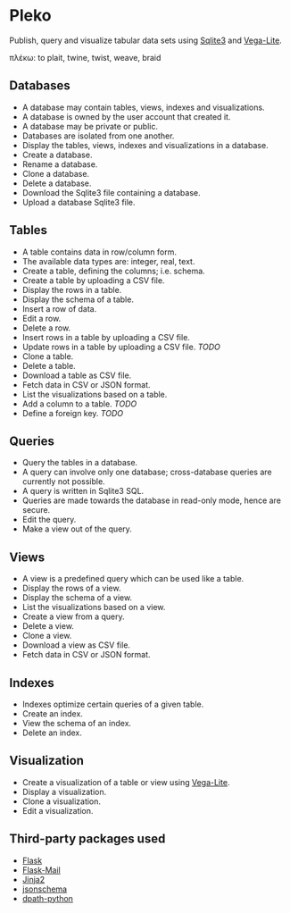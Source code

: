 # Pleko

Publish, query and visualize tabular data sets using 
[Sqlite3](https://www.sqlite.org/) and
[Vega-Lite](https://vega.github.io/vega-lite/).

πλέκω: to plait, twine, twist, weave, braid

## Databases

- A database may contain tables, views, indexes and visualizations.
- A database is owned by the user account that created it.
- A database may be private or public.
- Databases are isolated from one another.
- Display the tables, views, indexes and visualizations in a database.
- Create a database.
- Rename a database.
- Clone a database.
- Delete a database.
- Download the Sqlite3 file containing a database.
- Upload a database Sqlite3 file.

## Tables

- A table contains data in row/column form.
- The available data types are: integer, real, text.
- Create a table, defining the columns; i.e. schema.
- Create a table by uploading a CSV file.
- Display the rows in a table.
- Display the schema of a table.
- Insert a row of data.
- Edit a row.
- Delete a row.
- Insert rows in a table by uploading a CSV file.
- Update rows in a table by uploading a CSV file. *TODO*
- Clone a table.
- Delete a table.
- Download a table as CSV file.
- Fetch data in CSV or JSON format.
- List the visualizations based on a table.
- Add a column to a table. *TODO*
- Define a foreign key. *TODO*

## Queries

- Query the tables in a database.
- A query can involve only one database; cross-database queries are
  currently not possible.
- A query is written in Sqlite3 SQL.
- Queries are made towards the database in read-only mode, hence are secure.
- Edit the query.
- Make a view out of the query.

## Views

- A view is a predefined query which can be used like a table.
- Display the rows of a view.
- Display the schema of a view.
- List the visualizations based on a view.
- Create a view from a query.
- Delete a view.
- Clone a view.
- Download a view as CSV file.
- Fetch data in CSV or JSON format.

## Indexes

- Indexes optimize certain queries of a given table.
- Create an index.
- View the schema of an index.
- Delete an index.

## Visualization

- Create a visualization of a table or view using
  [Vega-Lite](https://vega.github.io/vega-lite/).
- Display a visualization.
- Clone a visualization.
- Edit a visualization.

## Third-party packages used

- [Flask](http://flask.pocoo.org/)
- [Flask-Mail](https://pythonhosted.org/Flask-Mail/)
- [Jinja2](http://jinja.pocoo.org/docs)
- [jsonschema](https://github.com/Julian/jsonschema)
- [dpath-python](https://github.com/akesterson/dpath-python)
